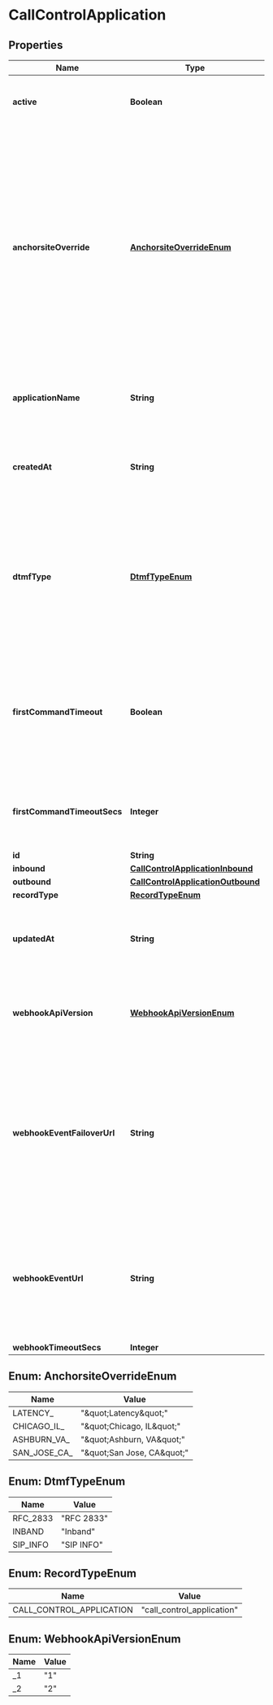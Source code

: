 

# CallControlApplication


## Properties

Name | Type | Description | Notes
------------ | ------------- | ------------- | -------------
**active** | **Boolean** | Specifies whether the connection can be used. |  [optional]
**anchorsiteOverride** | [**AnchorsiteOverrideEnum**](#AnchorsiteOverrideEnum) | &#x60;Latency&#x60; directs Telnyx to route media through the site with the lowest round-trip time to the user&#39;s connection. Telnyx calculates this time using ICMP ping messages. This can be disabled by specifying a site to handle all media.  |  [optional]
**applicationName** | **String** | A user-assigned name to help manage the application. |  [optional]
**createdAt** | **String** | ISO 8601 formatted date of when the resource was created |  [optional]
**dtmfType** | [**DtmfTypeEnum**](#DtmfTypeEnum) | Sets the type of DTMF digits sent from Telnyx to this Connection. Note that DTMF digits sent to Telnyx will be accepted in all formats. |  [optional]
**firstCommandTimeout** | **Boolean** | Specifies whether calls to phone numbers associated with this connection should hangup after timing out. |  [optional]
**firstCommandTimeoutSecs** | **Integer** | Specifies how many seconds to wait before timing out a dial command. |  [optional]
**id** | **String** |  |  [optional]
**inbound** | [**CallControlApplicationInbound**](CallControlApplicationInbound.md) |  |  [optional]
**outbound** | [**CallControlApplicationOutbound**](CallControlApplicationOutbound.md) |  |  [optional]
**recordType** | [**RecordTypeEnum**](#RecordTypeEnum) |  |  [optional]
**updatedAt** | **String** | ISO 8601 formatted date of when the resource was last updated |  [optional]
**webhookApiVersion** | [**WebhookApiVersionEnum**](#WebhookApiVersionEnum) | Determines which webhook format will be used, Telnyx API v1 or v2. |  [optional]
**webhookEventFailoverUrl** | **String** | The failover URL where webhooks related to this connection will be sent if sending to the primary URL fails. Must include a scheme, such as &#x60;https&#x60;. |  [optional]
**webhookEventUrl** | **String** | The URL where webhooks related to this connection will be sent. Must include a scheme, such as &#x60;https&#x60;. |  [optional]
**webhookTimeoutSecs** | **Integer** |  |  [optional]



## Enum: AnchorsiteOverrideEnum

Name | Value
---- | -----
LATENCY_ | &quot;\&quot;Latency\&quot;&quot;
CHICAGO_IL_ | &quot;\&quot;Chicago, IL\&quot;&quot;
ASHBURN_VA_ | &quot;\&quot;Ashburn, VA\&quot;&quot;
SAN_JOSE_CA_ | &quot;\&quot;San Jose, CA\&quot;&quot;



## Enum: DtmfTypeEnum

Name | Value
---- | -----
RFC_2833 | &quot;RFC 2833&quot;
INBAND | &quot;Inband&quot;
SIP_INFO | &quot;SIP INFO&quot;



## Enum: RecordTypeEnum

Name | Value
---- | -----
CALL_CONTROL_APPLICATION | &quot;call_control_application&quot;



## Enum: WebhookApiVersionEnum

Name | Value
---- | -----
_1 | &quot;1&quot;
_2 | &quot;2&quot;



